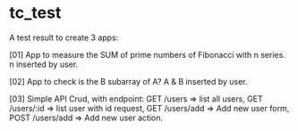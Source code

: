 # tc_test

A test result to create 3 apps:

[01] App to measure the SUM of prime numbers of Fibonacci with n series. n inserted by user.

[02] App to check is the B subarray of A?  A & B inserted by user.

[03] Simple API Crud, with endpoint:
      GET /users => list all users,
      GET /users/:id => list user with id request,
      GET /users/add => Add new user form,
      POST /users/add => Add new user action.
